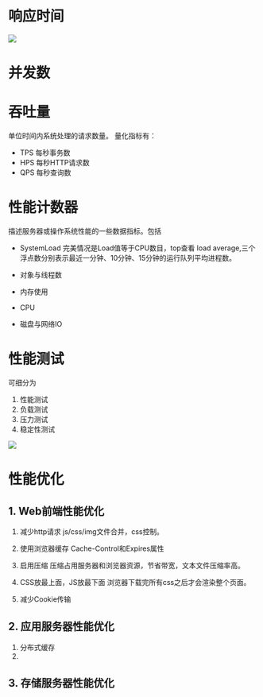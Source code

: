 # 响应时间
![](http://opkk27k9n.bkt.clouddn.com/17-7-29/84969900.jpg)
# 并发数

# 吞吐量
单位时间内系统处理的请求数量。
量化指标有：
- TPS 每秒事务数
- HPS 每秒HTTP请求数
- QPS 每秒查询数

# 性能计数器
描述服务器或操作系统性能的一些数据指标。包括
- SystemLoad 
完美情况是Load值等于CPU数目，top查看 load average,三个浮点数分别表示最近一分钟、10分钟、15分钟的运行队列平均进程数。

- 对象与线程数
- 内存使用
- CPU
- 磁盘与网络IO


# 性能测试
可细分为
1. 性能测试
2. 负载测试
3. 压力测试
4. 稳定性测试

![](http://opkk27k9n.bkt.clouddn.com/17-7-29/40458465.jpg)


# 性能优化
## 1. Web前端性能优化
1. 减少http请求
js/css/img文件合并，css控制。

2. 使用浏览器缓存 
Cache-Control和Expires属性

3. 启用压缩
压缩占用服务器和浏览器资源，节省带宽，文本文件压缩率高。

4. CSS放最上面，JS放最下面
浏览器下载完所有css之后才会渲染整个页面。

5. 减少Cookie传输
## 2. 应用服务器性能优化
1. 分布式缓存
2. 
## 3. 存储服务器性能优化
